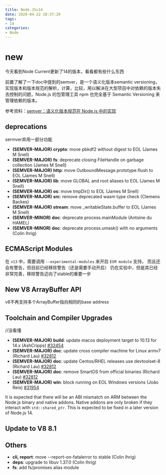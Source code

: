 ```yaml
---
title: Node.JSv14
date: 2020-04-22 10:37:29
tags:
- 14
categories:
- Node
---
```

# new

今天看到Node Current更新了14的版本，看看都有些什么东西

前置了解了一下doc中提到的semver，是一个语义化版本semantic versioning，实现版本和版本规范的解析，计算，比较，用以解决在大型项目中对依赖的版本失去控制的问题，Node.js 的包管理工具 npm 也完全基于 Semantic Versioning 来管理依赖的版本。

参考资料：[semver：语义化版本规范在 Node.js 中的实现](<https://zhuanlan.zhihu.com/p/20747196>)

## deprecations

sermver弃用一部分功能

- **(SEMVER-MAJOR)** **crypto**: move pbkdf2 without digest to EOL (James M Snell) 
- **(SEMVER-MAJOR)** **fs**: deprecate closing FileHandle on garbage collection (James M Snell)
- **(SEMVER-MAJOR)** **http**: move OutboundMessage.prototype.flush to EOL (James M Snell)
- **(SEMVER-MAJOR)** **lib**: move GLOBAL and root aliases to EOL (James M Snell)
- **(SEMVER-MAJOR)** **os**: move tmpDir() to EOL (James M Snell) 
- **(SEMVER-MAJOR)** **src**: remove deprecated wasm type check (Clemens Backes) 
- **(SEMVER-MAJOR)** **stream**: move _writableState.buffer to EOL (James M Snell)
- **(SEMVER-MINOR)** **doc**: deprecate process.mainModule (Antoine du HAMEL)
- **(SEMVER-MINOR)** **doc**: deprecate process.umask() with no arguments (Colin Ihrig) 

## ECMAScript Modules

在 `v13` 中，需要调用 `--experimental-modules` 来开启 `ESM module` 支持， 而且还会有警告，但目前已经移除警告（还是需要手动开启）
仍在实验中，但是其已经非常完善，移除警告迈向了stable的重要一步

## New V8 ArrayBuffer API

v8不再支持多个ArrayBuffer指向相同的base address

## Toolchain and Compiler Upgrades

//没看懂

- **(SEMVER-MAJOR)** **build**: update macos deployment target to 10.13 for 14.x (AshCripps) [#32454](https://github.com/nodejs/node/pull/32454)
- **(SEMVER-MAJOR)** **doc**: update cross compiler machine for Linux armv7 (Richard Lau) [#32812](https://github.com/nodejs/node/pull/32812)
- **(SEMVER-MAJOR)** **doc**: update Centos/RHEL releases use devtoolset-8 (Richard Lau) [#32812](https://github.com/nodejs/node/pull/32812)
- **(SEMVER-MAJOR)** **doc**: remove SmartOS from official binaries (Richard Lau) [#32812](https://github.com/nodejs/node/pull/32812)
- **(SEMVER-MAJOR)** **win**: block running on EOL Windows versions (João Reis) [#31954](https://github.com/nodejs/node/pull/31954)

It is expected that there will be an ABI mismatch on ARM between the Node.js binary and native addons. Native addons are only broken if they interact with `std::shared_ptr`. This is expected to be fixed in a later version of Node.js 14.

## Update to V8 8.1

## Others 

- **cli, report**: move --report-on-fatalerror to stable (Colin Ihrig) 
- **deps**: upgrade to libuv 1.37.0 (Colin Ihrig) 
- **fs**: add fs/promises alias module 